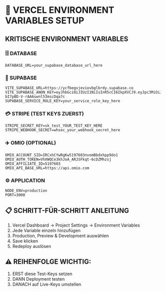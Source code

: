 # 🔧 VERCEL ENVIRONMENT VARIABLES SETUP

## KRITISCHE ENVIRONMENT VARIABLES

### 🗄️ DATABASE
```
DATABASE_URL=your_supabase_database_url_here
```

### 🔐 SUPABASE
```
VITE_SUPABASE_URL=https://ycfbegvjeviovbglbrdy.supabase.co
VITE_SUPABASE_ANON_KEY=eyJhbGciOiJIUzI1NiIsInR5cCI6IkpXVCJ9.eyJpc3MiOiJzdXBhYmFzZSIsInJlZiI6InljZmJlZ3ZqZXZpb3ZiZ2xicmR5Iiwicm9sZSI6ImFub24iLCJpYXQiOjE3NDg0NjUyOTEsImV4cCI6MjA2NDA0MTI5MX0.vpTfW9Z2k6uwZRk-bI7pBD-V-rAA6uwnl53mscDqa7c
SUPABASE_SERVICE_ROLE_KEY=your_service_role_key_here
```

### 💳 STRIPE (TEST KEYS ZUERST)
```
STRIPE_SECRET_KEY=sk_test_YOUR_TEST_KEY_HERE
STRIPE_WEBHOOK_SECRET=whsec_your_webhook_secret_here
```

### ✈️ OMIO (OPTIONAL)
```
OMIO_ACCOUNT_SID=IRCxhCYwRgKw5197603nvomBbdxhpp9do1
OMIO_AUTH_TOKEN=VhXWQCe3khJoA_ARJSFkqt-6cDZMhzsj
OMIO_AFFILIATE_ID=5197603
OMIO_API_BASE_URL=https://api.omio.com
```

### ⚙️ APPLICATION
```
NODE_ENV=production
PORT=3000
```

## 📋 SCHRITT-FÜR-SCHRITT ANLEITUNG

1. Vercel Dashboard → Project Settings → Environment Variables
2. Jede Variable einzeln hinzufügen
3. Production, Preview & Development auswählen
4. Save klicken
5. Redeploy auslösen

## ⚠️ REIHENFOLGE WICHTIG:
1. ERST diese Test-Keys setzen
2. DANN Deployment testen
3. DANACH auf Live-Keys umstellen

